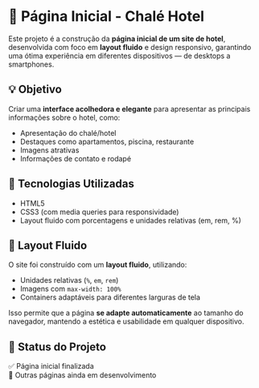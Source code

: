 # 🏨 Página Inicial - Chalé Hotel

Este projeto é a construção da **página inicial de um site de hotel**, desenvolvida com foco em **layout fluido** e design responsivo, garantindo uma ótima experiência em diferentes dispositivos — de desktops a smartphones.

## 💡 Objetivo

Criar uma **interface acolhedora e elegante** para apresentar as principais informações sobre o hotel, como:
- Apresentação do chalé/hotel
- Destaques como apartamentos, piscina, restaurante
- Imagens atrativas
- Informações de contato e rodapé

## 🧰 Tecnologias Utilizadas

- HTML5
- CSS3 (com media queries para responsividade)
- Layout fluido com porcentagens e unidades relativas (em, rem, %)

## 📱 Layout Fluido

O site foi construído com um **layout fluido**, utilizando:
- Unidades relativas (`%`, `em`, `rem`)
- Imagens com `max-width: 100%`
- Containers adaptáveis para diferentes larguras de tela

Isso permite que a página **se adapte automaticamente** ao tamanho do navegador, mantendo a estética e usabilidade em qualquer dispositivo.



## 📌 Status do Projeto

✅ Página inicial finalizada  
🚧 Outras páginas  ainda em desenvolvimento


